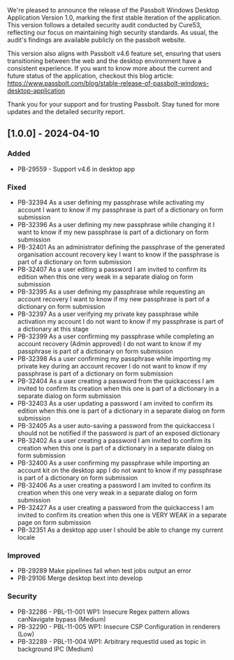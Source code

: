 We're pleased to announce the release of the Passbolt Windows Desktop Application Version 1.0, marking the first stable iteration of the application. This version follows a detailed security audit conducted by Cure53, reflecting our focus on maintaining high security standards. As usual, the audit's findings are available publicly on the passbolt website.

This version also aligns with Passbolt v4.6 feature set, ensuring that users transitioning between the web and the desktop environment have a consistent experience. If you want to know more about the current and future status of the application, checkout this blog article: https://www.passbolt.com/blog/stable-release-of-passbolt-windows-desktop-application

Thank you for your support and for trusting Passbolt. Stay tuned for more updates and the detailed security report.

## [1.0.0] - 2024-04-10
### Added
- PB-29559 - Support v4.6 in desktop app
### Fixed
- PB-32394 As a user defining my passphrase while activating my account I want to know if my passphrase is part of a dictionary on form submission 
- PB-32396 As a user defining my new passphrase while changing it I want to know if my new passphrase is part of a dictionary on form submission
- PB-32401 As an administrator defining the passphrase of the generated organisation account recovery key I want to know if the passphrase is part of a dictionary on form submission
- PB-32407 As a user editing a password I am invited to confirm its edition when this one very weak in a separate dialog on form submission
- PB-32395 As a user defining my passphrase while requesting an account recovery I want to know if my new passphrase is part of a dictionary on form submission
- PB-32397 As a user verifying my private key passphrase while activation my account I do not want to know if my passphrase is part of a dictionary at this stage
- PB-32399 As a user confirming my passphrase while completing an account recovery (Admin approved) I do not want to know if my passphrase is part of a dictionary on form submission
- PB-32398 As a user confirming my passphrase while importing my private key during an account recover I do not want to know if my passphrase is part of a dictionary on form submission
- PB-32404 As a user creating a password from the quickaccess I am invited to confirm its creation when this one is part of a dictionary in a separate dialog on form submission
- PB-32403 As a user updating a password I am invited to confirm its edition when this one is part of a dictionary in a separate dialog on form submission
- PB-32405 As a user auto-saving a password from the quickaccess I should not be notified if the password is part of an exposed dictionary
- PB-32402 As a user creating a password I am invited to confirm its creation when this one is part of a dictionary in a separate dialog on form submission
- PB-32400 As a user confirming my passphrase while importing an account kit on the desktop app I do not want to know if my passphrase is part of a dictionary on form submission
- PB-32406 As a user creating a password I am invited to confirm its creation when this one very weak in a separate dialog on form submission
- PB-32427 As a user creating a password from the quickaccess I am invited to confirm its creation when this one is VERY WEAK in a separate page on form submission
- PB-32351 As a desktop app user I should be able to change my current locale

### Improved
- PB-29289 Make pipelines fail when test jobs output an error
- PB-29106 Merge desktop bext into develop

### Security
- PB-32286 - PBL-11-001 WP1: Insecure Regex pattern allows canNavigate bypass (Medium)
- PB-32290 - PBL-11-005 WP1: Insecure CSP Configuration in renderers (Low)
- PB-32289 - PBL-11-004 WP1: Arbitrary requestId used as topic in background IPC (Medium)
